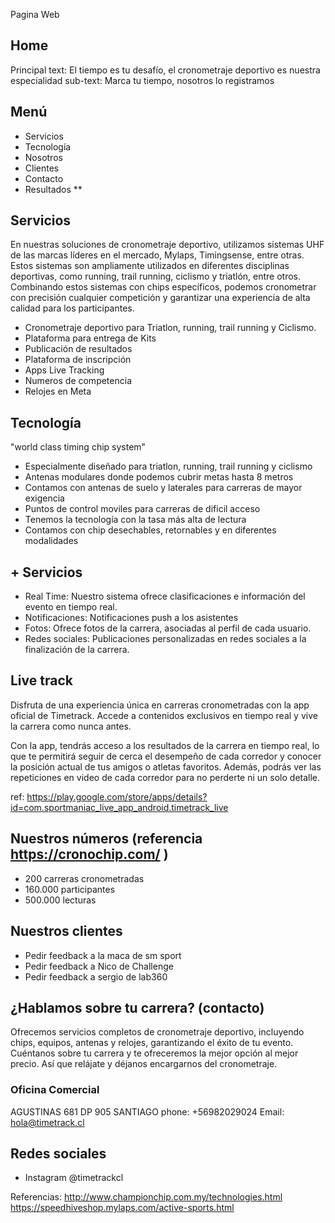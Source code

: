 Pagina Web

## Home
Principal text: El tiempo es tu desafío, el cronometraje deportivo es nuestra especialidad
sub-text: Marca tu tiempo, nosotros lo registramos

## Menú
- Servicios
- Tecnología
- Nosotros
- Clientes
- Contacto
- Resultados **

## Servicios
En nuestras soluciones de cronometraje deportivo, utilizamos sistemas UHF de las marcas líderes en el mercado, Mylaps, Timingsense, entre otras. Estos sistemas son ampliamente utilizados en diferentes disciplinas deportivas, como running, trail running, ciclismo y triatlón, entre otros. Combinando estos sistemas con chips específicos, podemos cronometrar con precisión cualquier competición y garantizar una experiencia de alta calidad para los participantes.


- Cronometraje deportivo para Triatlon, running, trail running y Ciclismo. 
- Plataforma para entrega de Kits
- Publicación de resultados
- Plataforma de inscripción
- Apps Live Tracking 
- Numeros de competencia
- Relojes en Meta


## Tecnología
"world class timing chip system"

- Especialmente diseñado para triatlon, running, trail running y ciclismo
- Antenas modulares donde podemos cubrir metas hasta 8 metros
- Contamos con antenas de suelo y laterales para carreras de mayor exigencia
- Puntos de control moviles para carreras de dificil acceso
- Tenemos la tecnología con la tasa más alta de lectura
- Contamos con chip desechables, retornables y en diferentes modalidades


## + Servicios
- Real Time: Nuestro sistema ofrece clasificaciones e información del evento en tiempo real.
- Notificaciones: Notificaciones push a los asistentes
- Fotos: Ofrece fotos de la carrera, asociadas al perfil de cada usuario.
- Redes sociales: Publicaciones personalizadas en redes sociales a la finalización de la carrera.

## Live track
Disfruta de una experiencia única en carreras cronometradas con la app oficial de Timetrack. Accede a contenidos exclusivos en tiempo real y vive la carrera como nunca antes.

Con la app, tendrás acceso a los resultados de la carrera en tiempo real, lo que te permitirá seguir de cerca el desempeño de cada corredor y conocer la posición actual de tus amigos o atletas favoritos. Además, podrás ver las repeticiones en video de cada corredor para no perderte ni un solo detalle.

ref: https://play.google.com/store/apps/details?id=com.sportmaniac_live_app_android.timetrack_live

## Nuestros números (referencia https://cronochip.com/ )

+ 200 carreras cronometradas
+ 160.000 participantes 
+ 500.000 lecturas


## Nuestros clientes
- Pedir feedback a la maca de sm sport
- Pedir feedback a Nico de Challenge
- Pedir feedback a sergio de lab360

## ¿Hablamos sobre tu carrera? (contacto)
Ofrecemos servicios completos de cronometraje deportivo, incluyendo chips, equipos, antenas y relojes, garantizando el éxito de tu evento. Cuéntanos sobre tu carrera y te ofreceremos la mejor opción al mejor precio. Así que relájate y déjanos encargarnos del cronometraje.


### Oficina Comercial
AGUSTINAS 681 DP 905 SANTIAGO
phone: +56982029024
Email: hola@timetrack.cl

## Redes sociales
- Instagram @timetrackcl






Referencias:
http://www.championchip.com.my/technologies.html
https://speedhiveshop.mylaps.com/active-sports.html

